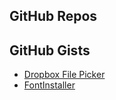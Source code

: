 GitHub Repos
------------

GitHub Gists
------------
* [Dropbox File Picker][1]
* [FontInstaller][2]

[1]: https://gist.github.com/omz/fb180c58c94526e2c40b
[2]: https://gist.github.com/omz/9901460
